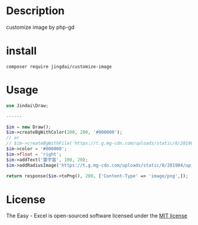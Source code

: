 # Description
customize image by php-gd
# install
```
composer require jingdai/customize-image
```
# Usage
```php
use Jindai\Draw;

------

$im = new Draw();
$im->createBgWithColor(200, 200, '#000000');
// or
// $im->createBgWithFile('https://t.g.mg-cdn.com/uploads/static/8/201904/up_5cb419c6485d71.85611243.jpg/thumb-2-170');
$im->color = '#000000';
$im->float = 'right';
$im->addText('雷宇笛', 100, 20);
$im->addRadiusImage('https://t.g.mg-cdn.com/uploads/static/8/201904/up_5cb419c6485d71.85611243.jpg/thumb-2-170', 50, 50, 50, 50, 50);

return response($im->toPng(), 200, ['Content-Type' => 'image/png',]);
```
# License
The Easy - Excel is open-sourced software licensed under the [MIT license](https://opensource.org/licenses/MIT)
